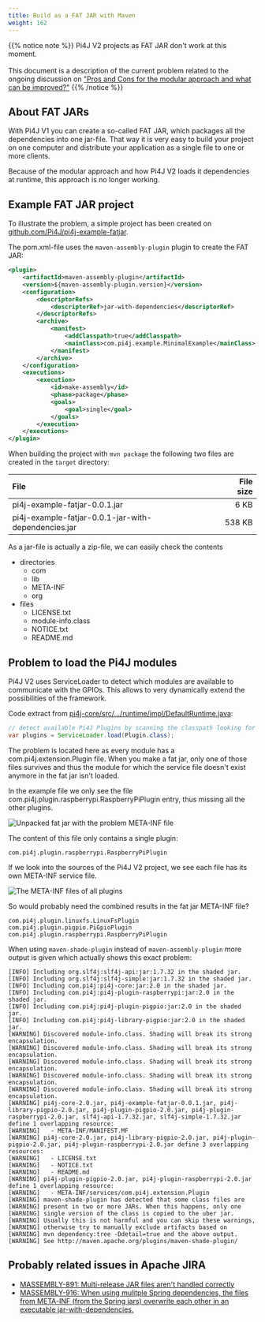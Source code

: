 ```yaml
---
title: Build as a FAT JAR with Maven
weight: 162
---
```


{{% notice note %}}
Pi4J V2 projects as FAT JAR don't work at this moment.
<br/><br/>
This document is a description of the current problem related to the ongoing discussion on 
["Pros and Cons for the modular approach and what can be improved?"](https://github.com/Pi4J/pi4j-v2/discussions/178)
{{% /notice %}}

## About FAT JARs

With Pi4J V1 you can create a so-called FAT JAR, which packages all the dependencies into one jar-file. That way it is
very easy to build your project on one computer and distribute your application as a single file to one or more clients.

Because of the modular approach and how Pi4J V2 loads it dependencies at runtime, this approach is no longer working.

## Example FAT JAR project

To illustrate the problem, a simple project has been created on 
[github.com/Pi4J/pi4j-example-fatjar](https://github.com/Pi4J/pi4j-example-fatjar/).

The pom.xml-file uses the `maven-assembly-plugin` plugin to create the FAT JAR:

```xml
<plugin>
    <artifactId>maven-assembly-plugin</artifactId>
    <version>${maven-assembly-plugin.version}</version>
    <configuration>
        <descriptorRefs>
            <descriptorRef>jar-with-dependencies</descriptorRef>
        </descriptorRefs>
        <archive>
            <manifest>
                <addClasspath>true</addClasspath>
                <mainClass>com.pi4j.example.MinimalExample</mainClass>
            </manifest>
        </archive>
    </configuration>
    <executions>
        <execution>
            <id>make-assembly</id>
            <phase>package</phase>
            <goals>
                <goal>single</goal>
            </goals>
        </execution>
    </executions>
</plugin>
```

When building the project with `mvn package` the following two files are created in the `target` directory:

| File                                                | File size |
|:----------------------------------------------------|----------:|
| pi4j-example-fatjar-0.0.1.jar                       |      6 KB |
| pi4j-example-fatjar-0.0.1-jar-with-dependencies.jar |    538 KB |  

As a jar-file is actually a zip-file, we can easily check the contents

* directories
  * com
  * lib
  * META-INF
  * org
* files
  * LICENSE.txt
  * module-info.class
  * NOTICE.txt
  * README.md

## Problem to load the Pi4J modules

Pi4J V2 uses ServiceLoader to detect which modules are available to communicate with the GPIOs. This allows to very 
dynamically extend the possibilities of the framework.

Code extract from [pi4j-core/src/.../runtime/impl/DefaultRuntime.java](https://github.com/Pi4J/pi4j-v2/blob/develop/pi4j-core/src/main/java/com/pi4j/runtime/impl/DefaultRuntime.java#L224):

```java
// detect available Pi4J Plugins by scanning the classpath looking for plugin instances
var plugins = ServiceLoader.load(Plugin.class);
```

The problem is located here as every module has a com.pi4j.extension.Plugin file. When you make a fat jar, only one of 
those files survives and thus the module for which the service file doesn't exist anymore in the fat jar isn't loaded.

In the example file we only see the file com.pi4j.plugin.raspberrypi.RaspberryPiPlugin entry, thus missing all the other plugins.

![Unpacked fat jar with the problem META-INF file](/assets/documentation/fat-jar-problem.png)

The content of this file only contains a single plugin:

```
com.pi4j.plugin.raspberrypi.RaspberryPiPlugin
```

If we look into the sources of the Pi4J V2 project, we see each file has its own META-INF service file.

![The META-INF files of all plugins](/assets/documentation/plugin-meta-inf-files.png)

So would probably need the combined results in the fat jar META-INF file?

``` 
com.pi4j.plugin.linuxfs.LinuxFsPlugin
com.pi4j.plugin.pigpio.PiGpioPlugin
com.pi4j.plugin.raspberrypi.RaspberryPiPlugin
```

When using `maven-shade-plugin` instead of `maven-assembly-plugin` more output is given which actually shows this exact problem:

``` 
[INFO] Including org.slf4j:slf4j-api:jar:1.7.32 in the shaded jar.
[INFO] Including org.slf4j:slf4j-simple:jar:1.7.32 in the shaded jar.
[INFO] Including com.pi4j:pi4j-core:jar:2.0 in the shaded jar.
[INFO] Including com.pi4j:pi4j-plugin-raspberrypi:jar:2.0 in the shaded jar.
[INFO] Including com.pi4j:pi4j-plugin-pigpio:jar:2.0 in the shaded jar.
[INFO] Including com.pi4j:pi4j-library-pigpio:jar:2.0 in the shaded jar.
[WARNING] Discovered module-info.class. Shading will break its strong encapsulation.
[WARNING] Discovered module-info.class. Shading will break its strong encapsulation.
[WARNING] Discovered module-info.class. Shading will break its strong encapsulation.
[WARNING] Discovered module-info.class. Shading will break its strong encapsulation.
[WARNING] Discovered module-info.class. Shading will break its strong encapsulation.
[WARNING] pi4j-core-2.0.jar, pi4j-example-fatjar-0.0.1.jar, pi4j-library-pigpio-2.0.jar, pi4j-plugin-pigpio-2.0.jar, pi4j-plugin-raspberrypi-2.0.jar, slf4j-api-1.7.32.jar, slf4j-simple-1.7.32.jar define 1 overlapping resource:
[WARNING]   - META-INF/MANIFEST.MF
[WARNING] pi4j-core-2.0.jar, pi4j-library-pigpio-2.0.jar, pi4j-plugin-pigpio-2.0.jar, pi4j-plugin-raspberrypi-2.0.jar define 3 overlapping resources:
[WARNING]   - LICENSE.txt
[WARNING]   - NOTICE.txt
[WARNING]   - README.md
[WARNING] pi4j-plugin-pigpio-2.0.jar, pi4j-plugin-raspberrypi-2.0.jar define 1 overlapping resource:
[WARNING]   - META-INF/services/com.pi4j.extension.Plugin
[WARNING] maven-shade-plugin has detected that some class files are
[WARNING] present in two or more JARs. When this happens, only one
[WARNING] single version of the class is copied to the uber jar.
[WARNING] Usually this is not harmful and you can skip these warnings,
[WARNING] otherwise try to manually exclude artifacts based on
[WARNING] mvn dependency:tree -Ddetail=true and the above output.
[WARNING] See http://maven.apache.org/plugins/maven-shade-plugin/
```

## Probably related issues in Apache JIRA

* [MASSEMBLY-891: Multi-release JAR files aren't handled correctly](https://issues.apache.org/jira/browse/MASSEMBLY-891)
* [MASSEMBLY-916: When using mulitple Spring dependencies, the files from META-INF (from the Spring jars) overwrite each other in an executable jar-with-dependencies.](https://issues.apache.org/jira/browse/MASSEMBLY-916)